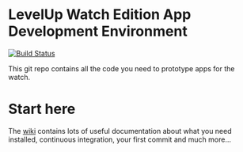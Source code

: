 # LevelUp Watch Edition App Development Environment

[![Build Status](https://circleci.com/gh/twlevelup/watch_edition.svg)](https://circleci.com/gh/twlevelup/watch_edition)

This git repo contains all the code you need to prototype apps for the watch.

# Start here

The [wiki](https://github.com/twlevelup/watch_edition/wiki) contains lots of useful documentation about what you need installed, continuous integration, your first commit and much more...


